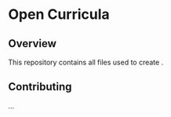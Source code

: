 # Open Curricula

## Overview

This repository contains all files used to create <link-to-website>.

## Contributing

...